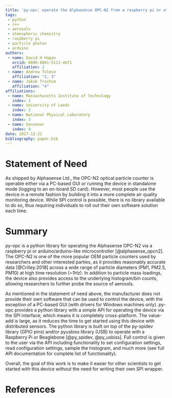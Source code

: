 ```yaml
---
title: 'py-opc: operate the Alphasense OPC-N2 from a raspberry pi or other popular microcontrollers/microcomputers'
tags:
 - python
 - c++
 - aerosols
 - atmospheric chemistry
 - raspberry pi
 - particle photon
 - arduino
authors:
 - name: David H Hagan
   orcid: 0000-0001-5111-4671
   affiliation: 1
 - name: Andrew Tolmie
   affiliation: "2, 3"
 - name: Jakub Trochim
   affiliation: "4"
affiliations:
 - name: Massachusetts Institute of Technology
   index: 1
 - name: University of Leeds
   index: 2
 - name: National Physical Laboratory
   index: 3
 - name: Sensonar
   index: 4
date: 2017-12-21
bibliography: paper.bib
---
```


# Statement of Need

As shipped by Alphasense Ltd., the OPC-N2 optical particle counter is operable either via a PC-based GUI or running the device in standalone mode (logging to an on-board SD card). However, most people use the device in a remote fashion by building it into a more complete air quality monitoring device. While SPI control is possible, there is no library available to do so, thus requiring individuals to roll out their own software solution each time.

# Summary

py-opc is a python library for operating the Alphasense OPC-N2 via a raspberry pi or arduino/arduino-like microcontroller [@alphasense_opcn2]. The OPC-N2 is one of the more popular OEM particle counters used by researchers and other interested parties, as it provides reasonably accurate data [@Crilley:2018] across a wide range of particle diameters (PM1, PM2.5, PM10) at high time resolution (~1Hz). In addition to particle mass loadings, the device also provides access to the underlying histogram/bin counts, allowing researchers to further probe the source of aerosols.

As mentioned in the statement of need above, the manufacturer does not provide their own software that can be used to control the device, with the exception of a PC-based GUI (with drivers for Windows machines only). py-opc provides a python library with a simple API for operating the device via the SPI interface, which means it is completely cross-platform. The value-add is large, as it reduces the time to get started using this device with distributed sensors. The python library is built on top of the py-spidev library (GPIO pins) and/or pyusbiss library (USB) to operate with a Raspberry Pi or Beaglebone [@py_spidev, @py_usbiss]. Full control is given to the user via the API including functionality to set configuration settings, read configuration settings, sample the histogram, and much more (see full API documentation for complete list of functionality).

Overall, the goal of this work is to make it easier for other scientists to get started with this device without the need for writing their own SPI wrapper.

# References
